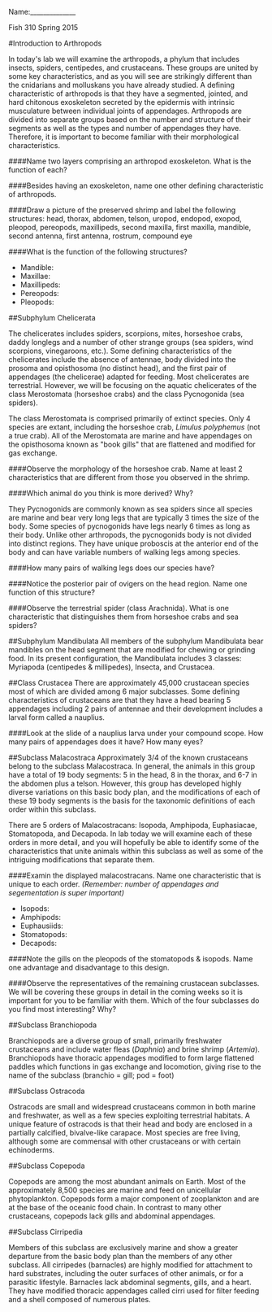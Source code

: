 Name:______________

Fish 310 Spring 2015

#Introduction to Arthropods

In today's lab we will examine the arthropods, a phylum that includes insects, spiders, centipedes, and crustaceans. These groups are united by some key characteristics, and as you will see are strikingly different than the cnidarians and molluskans you have already studied. A defining characteristic of arthropods is that they have a segmented, jointed, and hard chitonous exoskeleton secreted by the epidermis with intrinsic musculature between individual joints of appendages. Arthropods are divided into separate groups based on the number and structure of their segments as well as the types and number of appendages they have. Therefore, it is important to become familiar with their morphological characteristics. 

####Name two layers comprising an arthropod exoskeleton. What is the function of each?


####Besides having an exoskeleton, name one other defining characteristic of arthropods.


####Draw a picture of the preserved shrimp and label the following structures:
 head, thorax, abdomen, telson, uropod, endopod, exopod, pleopod, pereopods, maxillipeds, second maxilla, first maxilla, mandible, second antenna, first antenna, rostrum, compound eye

####What is the function of the following structures?

- Mandible:
- Maxillae:
- Maxillipeds:
- Pereopods:
- Pleopods:

##Subphylum Chelicerata

The chelicerates includes spiders, scorpions, mites, horseshoe crabs, daddy longlegs and a number of other strange groups (sea spiders, wind scorpions, vinegaroons, etc.). Some defining characteristics of the chelicerates include the absence of antennae, body divided into the prosoma and opisthosoma (no distinct head), and the first pair of appendages (the chelicerae) adapted for feeding. Most chelicerates are terrestrial. However, we will be focusing on the aquatic chelicerates of the class Merostomata (horseshoe crabs) and the class Pycnogonida (sea spiders). 

The class Merostomata is comprised primarily of extinct species. Only 4 species are extant, including the horseshoe crab, *Limulus polyphemus* (not a true crab). All of the Merostomata are marine and have appendages on the opisthosoma known as "book gills" that are flattened and modified for gas exchange. 

####Observe the morphology of the horseshoe crab. Name at least 2 characteristics that are different from those you observed in the shrimp.

####Which animal do you think is more derived? Why?

They Pycnogonids are commonly known as sea spiders since all species are marine and bear very long legs that are typically 3 times the size of the body. Some species of pycnogonids have legs nearly 6 times as long as their body. Unlike other arthropods, the pycnogonids body is not divided into distinct regions. They have unique proboscis at the anterior end of the body and can have variable numbers of walking legs among species. 

####How many pairs of walking legs does our species have?

####Notice the posterior pair of ovigers on the head region. Name one function of this structure?

####Observe the terrestrial spider (class Arachnida). What is one characteristic that distinguishes them from horseshoe crabs and sea spiders?

##Subphylum Mandibulata
All members of the subphylum Mandibulata bear mandibles on the head segment that are modified for chewing or grinding food. In its present configuration, the Mandibulata includes 3 classes: Myriapoda (centipedes & millipedes), Insecta, and Crustacea.

##Class Crustacea
There are approximately 45,000 crustacean species most of which are divided among 6 major subclasses. Some defining characteristics of crustaceans are that they have a head bearing 5 appendages including 2 pairs of antennae and their development includes a larval form called a nauplius.

####Look at the slide of a nauplius larva under your compound scope. How many pairs of appendages does it have? How many eyes?

##Subclass Malacostraca
Approximately 3/4 of the known crustaceans belong to the subclass Malacostraca. In general, the animals in this group have a total of 19 body segments: 5 in the head, 8 in the thorax, and 6-7 in the abdomen plus a telson. However, this group has developed highly diverse variations on this basic body plan, and the modifications of each of these 19 body segments is the basis for the taxonomic definitions of each order within this subclass.

There are 5 orders of Malacostracans: Isopoda, Amphipoda, Euphasiacae, Stomatopoda, and Decapoda. In lab today we will examine each of these orders in more detail, and you will hopefully be able to identify some of the characteristics that unite animals within this subclass as well as some of the intriguing modifications that separate them. 

####Examin the displayed malacostracans. Name one characteristic that is unique to each order. 
*(Remember: number of appendages and segementation is super important)*

- Isopods:
- Amphipods:
- Euphausiids:
- Stomatopods:
- Decapods:

####Note the gills on the pleopods of the stomatopods & isopods. Name one advantage and disadvantage to this design.

####Observe the representatives of the remaining crustacean subclasses. We will be covering these groups in detail in the coming weeks so it is important for you to be familiar with them. Which of the four subclasses do you find most interesting? Why?

##Subclass Branchiopoda

Branchiopods are a diverse group of small, primarily freshwater crustaceans and include water fleas (*Daphnia*) and brine shrimp (*Artemia*). Branchiopods have thoracic appendages modified to form large flattened paddles which functions in gas exchange and locomotion, giving rise to the name of the subclass (branchio = gill; pod = foot) 

##Subclass Ostracoda

Ostracods are small and widespread crustaceans common in both marine and freshwater, as well as a few species exploiting terrestrial habitats. A unique feature of ostracods is that their head and body are enclosed in a partially calcified, bivalve-like carapace. Most species are free living, although some are commensal with other crustaceans or with certain echinoderms. 

##Subclass Copepoda

Copepods are among the most abundant animals on Earth. Most of the approximately 8,500 species are marine and feed on unicellular phytoplankton. Copepods form a major component of zooplankton and are at the base of the oceanic food chain. In contrast to many other crustaceans, copepods lack gills and abdominal appendages. 

##Subclass Cirripedia

Members of this subclass are exclusively marine and show a greater departure from the basic body plan than the members of any other subclass. All cirripedes (barnacles) are highly modified for attachment to hard substrates, including the outer surfaces of other animals, or for a parasitic lifestyle. Barnacles lack abdominal segments, gills, and a heart. They have modified thoracic appendages called cirri used for filter feeding and a shell composed of numerous plates. 